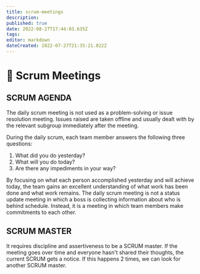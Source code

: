 ```yaml
---
title: scrum-meetings
description: 
published: true
date: 2022-08-27T17:44:03.635Z
tags: 
editor: markdown
dateCreated: 2022-07-27T21:35:21.022Z
---
```


# 📘 Scrum Meetings

## SCRUM AGENDA

The daily scrum meeting is not used as a problem-solving or issue resolution meeting. 
Issues raised are taken offline and usually dealt with by the relevant subgroup immediately after the meeting.

During the daily scrum, each team member answers the following three questions:

1. What did you do yesterday?
2. What will you do today?
3. Are there any impediments in your way?

By focusing on what each person accomplished yesterday and will achieve today, the team gains an excellent understanding of what work has been done and what work remains. 
The daily scrum meeting is not a status update meeting in which a boss is collecting information about who is behind schedule. Instead, it is a meeting in which team members make commitments to each other.

## SCRUM MASTER

It requires discipline and assertiveness to be a SCRUM master. If the meeting goes over time and everyone hasn't shared their thoughts, the current SCRUM gets a notice. If this happens 2 times, we can look for another SCRUM master.
